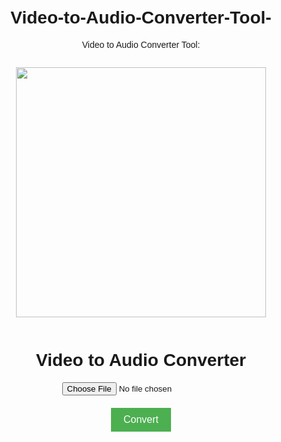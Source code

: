 # Video-to-Audio-Converter-Tool-
Video to Audio Converter Tool:
<div class="separator" style="clear: both;"><a href="https://blogger.googleusercontent.com/img/b/R29vZ2xl/AVvXsEg75HJnUhFpXI7Gsp1fXzvbrNLCnV1YeHerBfjrQhhF-5YRhM455-QHGbKjuctkRCZK8aX6vS6YGApDuQt15TRbRuVfRT_PNNK6R98cwJlAVjJJfmipUV7uKXv1g6wOxWdn5Fky98-dkAt-PlZNot-UQtXg4iUVm-kfckuQ3fHPsKSbj37LvHnq7U7fLNBK/s303/images.png" style="display: block; padding: 1em 0; text-align: center; "><img alt="" border="0" width="400" data-original-height="167" data-original-width="303" src="https://blogger.googleusercontent.com/img/b/R29vZ2xl/AVvXsEg75HJnUhFpXI7Gsp1fXzvbrNLCnV1YeHerBfjrQhhF-5YRhM455-QHGbKjuctkRCZK8aX6vS6YGApDuQt15TRbRuVfRT_PNNK6R98cwJlAVjJJfmipUV7uKXv1g6wOxWdn5Fky98-dkAt-PlZNot-UQtXg4iUVm-kfckuQ3fHPsKSbj37LvHnq7U7fLNBK/s400/images.png"/></a></div>
            <!DOCTYPE html>
<html>
<head>
  <title>Video to Audio Converter</title>
  <style>
    body {
      font-family: Arial, sans-serif;
      margin: 0;
      padding: 20px;
      text-align: center;
    }

    h1 {
      margin-bottom: 20px;
    }

    .container {
      display: flex;
      flex-direction: column;
      align-items: center;
    }

    #videoFile {
      margin-bottom: 20px;
    }

    #convertButton {
      padding: 10px 20px;
      font-size: 16px;
      background-color: #4CAF50;
      color: white;
      border: none;
      cursor: pointer;
    }

    #downloadLink {
      display: none;
      margin-top: 20px;
      font-size: 16px;
      text-decoration: none;
      background-color: #4CAF50;
      color: white;
      padding: 10px 20px;
    }
  </style>
  <script src="https://ajax.googleapis.com/ajax/libs/jquery/3.5.1/jquery.min.js"></script>
</head>
<body>
  <h1>Video to Audio Converter</h1>
  <div class="container">
    <input type="file" id="videoFile" accept="video/*">
    <button id="convertButton" onclick="convertVideoToAudio()">Convert</button>
    <br><br>
    <a id="downloadLink"></a>
  </div>

  <script>
    function convertVideoToAudio() {
      var videoFile = document.getElementById('videoFile').files[0];
      if (videoFile) {
        var reader = new FileReader();
        reader.onload = function (event) {
          var videoData = event.target.result;
          var videoBlob = new Blob([videoData], { type: videoFile.type });
          var videoUrl = URL.createObjectURL(videoBlob);
          var video = document.createElement('video');
          video.src = videoUrl;

          video.onloadedmetadata = function () {
            var audioCtx = new (window.AudioContext || window.webkitAudioContext)();
            var mediaSource = audioCtx.createMediaElementSource(video);
            var audioDestination = audioCtx.createMediaStreamDestination();
            mediaSource.connect(audioDestination);
            var audioStream = audioDestination.stream;

            var mediaRecorder = new MediaRecorder(audioStream);
            var audioChunks = [];

            mediaRecorder.ondataavailable = function (event) {
              audioChunks.push(event.data);
            };

            mediaRecorder.onstop = function () {
              var audioBlob = new Blob(audioChunks, { type: 'audio/wav' });
              var audioUrl = URL.createObjectURL(audioBlob);
              var audio = document.createElement('audio');
              audio.controls = true;
              audio.src = audioUrl;

              var downloadLink = document.getElementById('downloadLink');
              downloadLink.href = audioUrl;
              downloadLink.download = 'audio.wav';
              downloadLink.innerHTML = 'Download Audio';
              downloadLink.style.display = 'block';

              document.body.appendChild(audio);
            };

            mediaRecorder.start();
            video.play();

            setTimeout(function () {
              mediaRecorder.stop();
            }, video.duration * 1000);
          };

          document.body.appendChild(video);
        };

        reader.readAsArrayBuffer(videoFile);
      }
    }
  </script>
</body>
                        </html>
